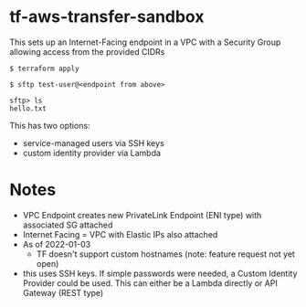 # tf-aws-transfer-sandbox

This sets up an Internet-Facing endpoint in a VPC with a Security Group
allowing access from the provided CIDRs

```
$ terraform apply

$ sftp test-user@<endpoint from above>

sftp> ls
hello.txt
```

This has two options:
- service-managed users via SSH keys
- custom identity provider via Lambda


# Notes

- VPC Endpoint creates new PrivateLink Endpoint (ENI type) with associated SG
  attached
- Internet Facing = VPC with Elastic IPs also attached
- As of 2022-01-03
  - TF doesn't support custom hostnames (note: feature request not yet open)
- this uses SSH keys. If simple passwords were needed, a Custom Identity Provider
  could be used. This can either be a Lambda directly or API Gateway (REST type)

